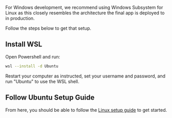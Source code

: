 For Windows development, we recommend using Windows Subsystem for Linux as this closely resembles the architecture the final app is deployed to in production.

Follow the steps below to get that setup.

## Install WSL

Open Powershell and run:

```sh
wsl --install -d Ubuntu
```

Restart your computer as instructed, set your username and password, and run "Ubuntu" to use the WSL shell.

## Follow Ubuntu Setup Guide

From here, you should be able to follow the [Linux setup guide](https://github.com/maybe-finance/maybe/wiki/Linux-Dev-Setup-Guide) to get started.
